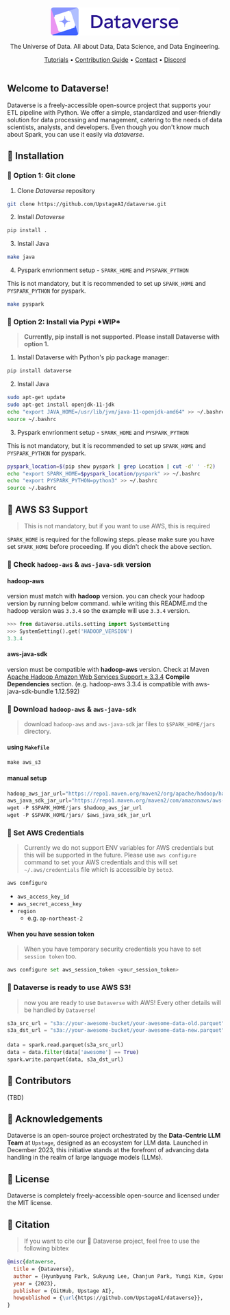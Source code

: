 <div align="center">

<br>
<picture>
  <source media="(prefers-color-scheme: dark)" srcset="docs/images/dataverse_logo-white.png" width=300>
  <source media="(prefers-color-scheme: light)" srcset="docs/images/dataverse_logo-color.png" width=300>
  <img alt="DATAVERSE" src="docs/images/dataverse_logo-color.png" width=300>
</picture>

<br>

The Universe of Data. 
All about Data, Data Science, and Data Engineering.

[Tutorials]() • [Contribution Guide]()  • [Contact](mailto:dataverse@upstage.ai)  • [Discord](https://discord.gg/7sswRCad)
<br><br>
<div align="left">

## Welcome to Dataverse!
Dataverse is a freely-accessible open-source project that supports your ETL pipeline with Python. We offer a simple, standardized and user-friendly solution for data processing and management, catering to the needs of data scientists, analysts, and developers. Even though you don't know much about Spark, you can use it easily via _dataverse_.


## 🌌 Installation
### 🌠 Option 1: Git clone
1. Clone _Dataverse_ repository
```bash
git clone https://github.com/UpstageAI/dataverse.git
```
2. Install _Dataverse_
```bash
pip install .
```
3. Install Java
```bash
make java
```
4. Pyspark envrionment setup - `SPARK_HOME` and `PYSPARK_PYTHON`

This is not mandatory, but it is recommended to set up `SPARK_HOME` and `PYSPARK_PYTHON` for pyspark.
```bash
make pyspark
```


### 🌠 Option 2: Install via Pypi \*WIP*
> **Currently, pip install is not supported. Please install Dataverse with option 1.**


1. Install Dataverse with Python's pip package manager:
```bash
pip install dataverse
```
2. Install Java
```bash
sudo apt-get update
sudo apt-get install openjdk-11-jdk
echo "export JAVA_HOME=/usr/lib/jvm/java-11-openjdk-amd64" >> ~/.bashrc
source ~/.bashrc
```
3. Pyspark envrionment setup - `SPARK_HOME` and `PYSPARK_PYTHON`

This is not mandatory, but it is recommended to set up `SPARK_HOME` and `PYSPARK_PYTHON` for pyspark.
```bash
pyspark_location=$(pip show pyspark | grep Location | cut -d' ' -f2)
echo "export SPARK_HOME=$pyspark_location/pyspark" >> ~/.bashrc
echo "export PYSPARK_PYTHON=python3" >> ~/.bashrc
source ~/.bashrc
```


## 🌌 AWS S3 Support
> This is not mandatory, but if you want to use AWS, this is required

`SPARK_HOME` is required for the following steps. please make sure you have set `SPARK_HOME` before proceeding. If you didn't check the above section.

### 🌠 Check `hadoop-aws` & `aws-java-sdk` version

#### **hadoop-aws**
version must match with **hadoop** version. you can check your hadoop version by running below command. while writing this README.md the hadoop version was `3.3.4` so the example will use `3.3.4` version.

```python
>>> from dataverse.utils.setting import SystemSetting
>>> SystemSetting().get('HADOOP_VERSION')
3.3.4
```

#### **aws-java-sdk**
version must be compatible with **hadoop-aws** version. Check at Maven [Apache Hadoop Amazon Web Services Support » 3.3.4](https://mvnrepository.com/artifact/org.apache.hadoop/hadoop-aws/3.3.4) **Compile Dependencies** section. (e.g. hadoop-aws 3.3.4 is compatible with aws-java-sdk-bundle 1.12.592)


### 🌠 Download `hadoop-aws` & `aws-java-sdk`
> download `hadoop-aws` and `aws-java-sdk` jar files to `$SPARK_HOME/jars` directory.

#### using `Makefile`
```python
make aws_s3
```

#### manual setup
```python
hadoop_aws_jar_url="https://repo1.maven.org/maven2/org/apache/hadoop/hadoop-aws/3.3.4/hadoop-aws-3.3.4.jar"
aws_java_sdk_jar_url="https://repo1.maven.org/maven2/com/amazonaws/aws-java-sdk-bundle/1.12.592/aws-java-sdk-bundle-1.12.592.jar"
wget -P $SPARK_HOME/jars $hadoop_aws_jar_url
wget -P $SPARK_HOME/jars/ $aws_java_sdk_jar_url
```

### 🌠 Set AWS Credentials
> Currently we do not support ENV variables for AWS credentials but this will be supported in the future. Please use `aws configure` command to set your AWS credentials and this will set `~/.aws/credentials` file which is accessible by `boto3`.

```python
aws configure
```
- `aws_access_key_id`
- `aws_secret_access_key`
- `region`
    - e.g. `ap-northeast-2`


#### When you have session token
> When you have temporary security credentials you have to set `session token` too.

```python
aws configure set aws_session_token <your_session_token>
```

### 🌠 Dataverse is ready to use AWS S3!
> now you are ready to use `Dataverse` with AWS! Every other details will be handled by `Dataverse`!

```python
s3a_src_url = "s3a://your-awesome-bucket/your-awesome-data-old.parquet"
s3a_dst_url = "s3a://your-awesome-bucket/your-awesome-data-new.parquet"

data = spark.read.parquet(s3a_src_url)
data = data.filter(data['awesome'] == True)
spark.write.parquet(data, s3a_dst_url)
```

## 🌌 Contributors
(TBD)

## 🌌 Acknowledgements

Dataverse is an open-source project orchestrated by the **Data-Centric LLM Team** at `Upstage`, designed as an ecosystem for LLM data. Launched in December 2023, this initiative stands at the forefront of advancing data handling in the realm of large language models (LLMs).

## 🌌 License
Dataverse is completely freely-accessible open-source and licensed under the MIT license.


## 🌌 Citation
> If you want to cite our 🌌 Dataverse project, feel free to use the following bibtex

```bibtex
@misc{dataverse,
  title = {Dataverse},
  author = {Hyunbyung Park, Sukyung Lee, Chanjun Park, Yungi Kim, Gyoungjin Gim, Changbae Ahn, Jihoo Kim, Seonghoon Yang},
  year = {2023},
  publisher = {GitHub, Upstage AI},
  howpublished = {\url{https://github.com/UpstageAI/dataverse}},
}
```
